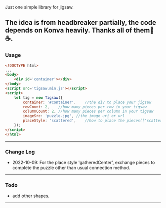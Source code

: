 Just one simple library for jigsaw.

The idea is from **headbreaker** partially, the code depends on **Konva** heavily. Thanks all of them🙏☕.
---
### Usage
```html
<!DOCTYPE html>
...
<body>
    <div id='container'></div>
</body>
<script src='tigsaw.min.js'></script>
<script>
    let tig = new Tigsaw({
        container: '#container',    //the div to place your jigsaw
        rowCount: 2,    //how many pieces per row in your tigsaw
        columnCount: 2, //how many pieces per column in your tigsaw
        imageSrc: 'puzzle.jpg', //the image uri or url
        placeStyle: 'scattered',    //how to place the pieces(['scattered','gatheredCenter','gatheredTop','gatheredBottom','gatheredLeft','gatheredRight'])
    });
</script>
</html>
```
---
### Change Log
- 2022-10-09: For the place style 'gatheredCenter', exchange pieces to complete the puzzle other than usual connection method.
---
### Todo
- add other shapes.
---

